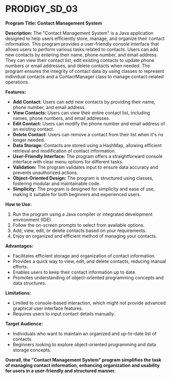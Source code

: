 # PRODIGY_SD_03

**Program Title: Contact Management System**

**Description:**
The "Contact Management System" is a Java application designed to help users efficiently store, manage, and organize their contact information. This program provides a user-friendly console interface that allows users to perform various tasks related to contacts. Users can add new contacts by entering their name, phone number, and email address. They can view their contact list, edit existing contacts to update phone numbers or email addresses, and delete contacts when needed. The program ensures the integrity of contact data by using classes to represent individual contacts and a ContactManager class to manage contact-related operations.

**Features:**
- **Add Contact:** Users can add new contacts by providing their name, phone number, and email address.
- **View Contacts:** Users can view their entire contact list, including names, phone numbers, and email addresses.
- **Edit Contact:** Users can modify the phone number and email address of an existing contact.
- **Delete Contact:** Users can remove a contact from their list when it's no longer needed.
- **Data Storage:** Contacts are stored using a HashMap, allowing efficient retrieval and modification of contact information.
- **User-Friendly Interface:** The program offers a straightforward console interface with clear menu options for different tasks.
- **Validation:** The program validates input to ensure data accuracy and prevents unauthorized actions.
- **Object-Oriented Design:** The program is structured using classes, fostering modular and maintainable code.
- **Simplicity:** The program is designed for simplicity and ease of use, making it suitable for both beginners and experienced users.

**How to Use:**
1. Run the program using a Java compiler or integrated development environment (IDE).
2. Follow the on-screen prompts to select from available options.
3. Add, view, edit, or delete contacts based on your requirements.
4. Enjoy an organized and efficient method of managing your contacts.

**Advantages:**
- Facilitates efficient storage and organization of contact information.
- Provides a quick way to view, edit, and delete contacts, reducing manual efforts.
- Enables users to keep their contact information up to date.
- Promotes understanding of object-oriented programming concepts and data structures.

**Limitations:**
- Limited to console-based interaction, which might not provide advanced graphical user interface features.
- Requires users to input contact details manually.

**Target Audience:**
- Individuals who want to maintain an organized and up-to-date list of contacts.
- Beginners looking to explore object-oriented programming and data storage concepts.

**Overall, the "Contact Management System" program simplifies the task of managing contact information, enhancing organization and usability for users in a user-friendly and structured manner.**
